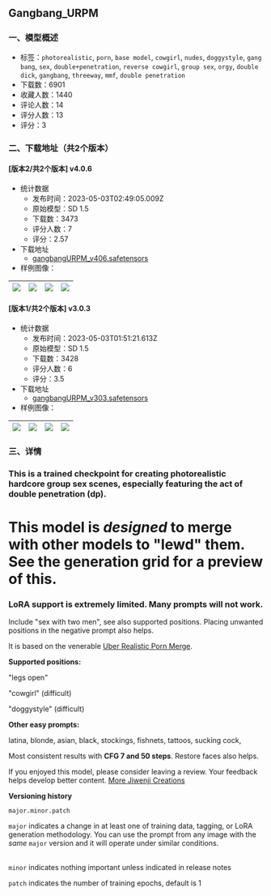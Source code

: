 ## Gangbang_URPM
### 一、模型概述

- 标签：`photorealistic`, `porn`, `base model`, `cowgirl`, `nudes`, `doggystyle`, `gang bang`, `sex`, `double+penetration`, `reverse cowgirl`, `group sex`, `orgy`, `double dick`, `gangbang`, `threeway`, `mmf`, `double penetration`
- 下载数：6901
- 收藏人数：1440
- 评论人数：14
- 评分人数：13
- 评分：3

### 二、下载地址（共2个版本）

#### [版本2/共2个版本] v4.0.6

- 统计数据
  - 发布时间：2023-05-03T02:49:05.009Z
  - 原始模型：SD 1.5
  - 下载数：3473
  - 评分人数：7
  - 评分：2.57
- 下载地址
  - [gangbangURPM_v406.safetensors](https://civitai.com/api/download/models/61023)
- 样例图像：

| <img src="https://image.civitai.com/xG1nkqKTMzGDvpLrqFT7WA/f2d7aafa-22b6-4813-9c4e-8a50312ca350/width=450/669096.jpeg" /> | <img src="https://image.civitai.com/xG1nkqKTMzGDvpLrqFT7WA/a167b15c-91a6-4b94-8a6a-c03431f985dc/width=450/668714.jpeg" /> | <img src="https://image.civitai.com/xG1nkqKTMzGDvpLrqFT7WA/fce711ac-0640-48bc-991e-80ecfbe02b5e/width=450/668707.jpeg" /> | <img src="https://image.civitai.com/xG1nkqKTMzGDvpLrqFT7WA/3b64f0ba-1f51-4b9c-a35e-553810bb14b9/width=450/668726.jpeg" /> |
| ---- | ---- | ---- | ---- |

#### [版本1/共2个版本] v3.0.3

- 统计数据
  - 发布时间：2023-05-03T01:51:21.613Z
  - 原始模型：SD 1.5
  - 下载数：3428
  - 评分人数：6
  - 评分：3.5
- 下载地址
  - [gangbangURPM_v303.safetensors](https://civitai.com/api/download/models/28752)
- 样例图像：

| <img src="https://image.civitai.com/xG1nkqKTMzGDvpLrqFT7WA/44556fac-62d0-425b-c7ae-1d6e6466ea00/width=450/324279.jpeg" /> | <img src="https://image.civitai.com/xG1nkqKTMzGDvpLrqFT7WA/b1b892e4-0e7c-4525-86fa-aaad3f459d00/width=450/324282.jpeg" /> | <img src="https://image.civitai.com/xG1nkqKTMzGDvpLrqFT7WA/2a285989-79f8-4ff4-bc86-1f68050ff600/width=450/324281.jpeg" /> | <img src="https://image.civitai.com/xG1nkqKTMzGDvpLrqFT7WA/b0643eb7-8466-4c75-7018-ab43048a5100/width=450/324278.jpeg" /> |
| ---- | ---- | ---- | ---- |


### 三、详情
<h3 id="heading-24">This is a trained checkpoint for creating photorealistic hardcore group sex scenes, especially featuring the act of double penetration (dp).</h3><h1 id="heading-25">This model is <strong><em>designed </em></strong>to merge with other models to "lewd" them. See the generation grid for a preview of this.</h1><h3 id="heading-26">LoRA support is extremely limited. Many prompts will not work.</h3><p></p><p>Include "sex with two men", see also supported positions. Placing unwanted positions in the negative prompt also helps.</p><p></p><p></p><p></p><p>It is based on the venerable <a target="_blank" rel="ugc" href="https://civitai.com/models/2661/uber-realistic-porn-merge-urpm">Uber Realistic Porn Merge</a>.</p><p></p><p><strong>Supported positions:</strong></p><p>"legs open"</p><p>"cowgirl" (difficult)</p><p>"doggystyle" (difficult)</p><p></p><p><strong>Other easy prompts:</strong></p><p>latina, blonde, asian, black, stockings, fishnets, tattoos, sucking cock,</p><p></p><p>Most consistent results with <strong>CFG 7 and 50 steps</strong>. Restore faces also helps.</p><p></p><p>If you enjoyed this model, please consider leaving a review. Your feedback helps develop better content. <a target="_blank" rel="ugc" href="https://civitai.com/user/jiwenji">More Jiwenji Creations</a></p><p></p><p><strong>Versioning history</strong></p><p><code>major.minor.patch</code></p><p></p><p><code>major</code> indicates a change in at least one of training data, tagging, or LoRA generation methodology. You can use the prompt from any image with the <em>same</em> <code>major</code> version and it will operate under similar conditions.</p><p><br /><code>minor</code> indicates nothing important unless indicated in release notes</p><p></p><p><code>patch</code> indicates the number of training epochs, default is 1</p>